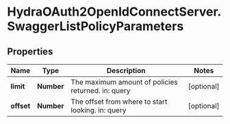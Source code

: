 # HydraOAuth2OpenIdConnectServer.SwaggerListPolicyParameters

## Properties
Name | Type | Description | Notes
------------ | ------------- | ------------- | -------------
**limit** | **Number** | The maximum amount of policies returned. in: query | [optional] 
**offset** | **Number** | The offset from where to start looking. in: query | [optional] 


